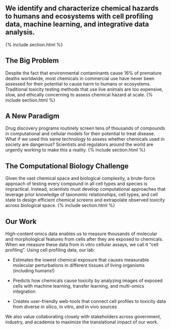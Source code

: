 ---
---

## We identify and characterize chemical hazards to humans and ecosystems with cell profiling data, machine learning, and integrative data analysis.
{% include section.html %}


## The Big Problem

Despite the fact that environmental contaminants cause 16% of premature deaths worldwide, most chemicals in commercial use have never been assessed for their potential to cause harm to humans or ecosystems. Traditional toxicity testing methods that use live animals are too expensive, slow, and ethically concerning to assess chemical hazard at scale. 
{% include section.html %}


## A New Paradigm

Drug discovery programs routinely screen tens of thousands of compounds in computational and cellular models for their potential to treat disease. What if we used this same technology to assess whether chemicals used in society are dangerous? Scientists and regulators around the world are urgently working to make this a reality. 
{% include section.html %}


## The Computational Biology Challenge

Given the vast chemical space and biological complexity, a brute-force approach of testing every compound in all cell types and species is impractical. Instead, scientists must develop computational approaches that leverage prior knowledge of taxonomic relationships, cell types, and cell state to design efficient chemical screens and extrapolate observed toxicity across biological space.
{% include section.html %}


## Our Work

High-content omics data enables us to measure thousands of molecular and morphological features from cells after they are exposed to chemicals. When we measure these data from in vitro cellular assays, we call it “cell profiling”. Using cell profiling data, our lab:

- Estimates the lowest chemical exposure that causes measurable molecular perturbations in different tissues of living organisms (including humans!)

- Predicts how chemicals cause toxicity by analyzing images of exposed cells with machine learning, transfer learning, and multi-omics integration

- Creates user-friendly web-tools that connect cell profiles to toxicity data from diverse in silico, in vitro, and in vivo sources

We also value collaborating closely with stakeholders across government, industry, and academia to maximize the translational impact of our work.